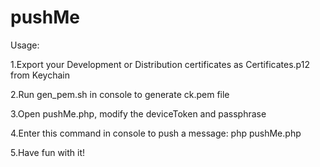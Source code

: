 # pushMe

Usage:

1.Export your Development or Distribution certificates as Certificates.p12 from Keychain 

2.Run gen_pem.sh in console to generate ck.pem file

3.Open pushMe.php, modify the deviceToken and passphrase

4.Enter this command in console to push a message: php pushMe.php

5.Have fun with it!
